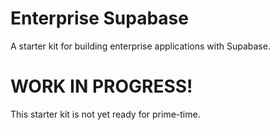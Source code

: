 # Enterprise Supabase

A starter kit for building enterprise applications with Supabase.

# WORK IN PROGRESS!

This starter kit is not yet ready for prime-time.
